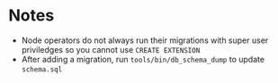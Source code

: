 # Notes
- Node operators do not always run their migrations with 
super user priviledges so you cannot use ```CREATE EXTENSION```
- After adding a migration, run `tools/bin/db_schema_dump` to update `schema.sql`
